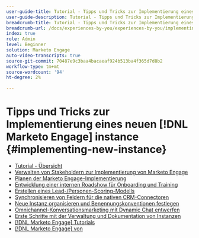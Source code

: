```yaml
---
user-guide-title: Tutorial - Tipps und Tricks zur Implementierung eines neuen [!DNL Marketo Engage] instance
user-guide-description: Tutorial - Tipps und Tricks zur Implementierung eines neuen [!DNL Marketo Engage] instance
breadcrumb-title: Tutorial - Tipps und Tricks zur Implementierung eines neuen [!DNL Marketo Engage] instance
breadcrumb-url: /docs/experiences-by-you/experiences-by-you/implementing-new-instance/overview
index: true
role: Admin
level: Beginner
solution: Marketo Engage
auto-video-transcripts: true
source-git-commit: 70487e9c3baa4bacaeaf924b513ba4f365d7d8b2
workflow-type: tm+mt
source-wordcount: '94'
ht-degree: 2%

---
```



# Tipps und Tricks zur Implementierung eines neuen [!DNL Marketo Engage] instance {#implementing-new-instance}

+ [Tutorial - Übersicht](./overview.md)
+ [Verwalten von Stakeholdern zur Implementierung von Marketo Engage](./managing-stakeholder-communications.md)
+ [Planen der Marketo Engage-Implementierung](./planning-for-new-implementation.md)
+ [Entwicklung einer internen Roadshow für Onboarding und Training](./internal-training-roadshow.md)
+ [Erstellen eines Lead-/Personen-Scoring-Modells](./building-person-scoring-model.md)
+ [Synchronisieren von Feldern für die nativen CRM-Connectoren](./syncing-fields-for-crm-integration.md)
+ [Neue Instanz organisieren und Benennungskonventionen festlegen](./organizing-new-instance.md)
+ [Omnichannel-Konversationsmarketing mit Dynamic Chat entwerfen](./designing-omnichannel-conversational-marketing.md)
+ [Erste Schritte mit der Verwaltung und Dokumentation von Instanzen](./documenting-your-instance.md)
+ [[!DNL Marketo Engage] Tutorials](https://experienceleague.adobe.com/docs/marketo-learn/tutorials/overview.html?lang=de)
+ [[!DNL Marketo Engage] von](https://experienceleague.adobe.com/en/docs/experiences-by-you/experiences-by-you/marketo-engage/overview)
